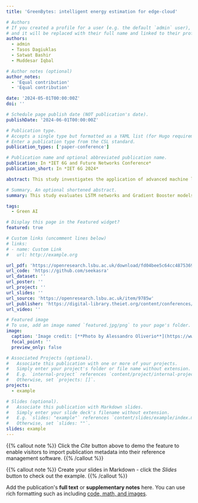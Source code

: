 ```yaml
---
title: 'GreenBytes: intelligent energy estimation for edge-cloud'

# Authors
# If you created a profile for a user (e.g. the default `admin` user), write the username (folder name) here
# and it will be replaced with their full name and linked to their profile.
authors:
  - admin
  - Tasos Dagiuklas
  - Satwat Bashir
  - Muddesar Iqbal

# Author notes (optional)
author_notes:
  - 'Equal contribution'
  - 'Equal contribution'

date: '2024-05-01T00:00:00Z'
doi: ''

# Schedule page publish date (NOT publication's date).
publishDate: '2024-06-01T00:00:00Z'

# Publication type.
# Accepts a single type but formatted as a YAML list (for Hugo requirements).
# Enter a publication type from the CSL standard.
publication_types: ['paper-conference']

# Publication name and optional abbreviated publication name.
publication: In *IET 6G and Future Networks Conference*
publication_short: In *IET 6G 2024*

abstract: This study investigates the application of advanced machine learning models, specifically Long Short-Term Memory (LSTM) networks and Gradient Booster models, for accurate energy consumption estimation within a Kubernetes cluster environment. It aims to enhance sustainable computing practices by providing precise predictions of energy usage across various computing nodes. Through meticulous analysis of model performance on both master and worker nodes, the research reveals the strengths and potential applications of these models in promoting energy efficiency. The LSTM model demonstrates remarkable predictive accuracy, particularly in capturing dynamic computing workloads over time, evidenced by low mean squared error (MSE) rates and the ability to closely track actual energy consumption trends. Conversely, the Gradient Booster model showcases robustness and adaptability across different computational environments, despite slightly higher MSE values. The study underscores the complementary nature of these models in advancing sustainable computing practices, suggesting their integration into energy management systems could significantly enhance environmental sustainability in technology operations.

# Summary. An optional shortened abstract.
summary: This study evaluates LSTM networks and Gradient Booster models for predicting energy consumption in Kubernetes clusters. The LSTM model excels in accurately tracking dynamic workloads, while the Gradient Booster model offers robustness across diverse environments. Integrating these models into energy management optimisations systems could greatly enhance sustainability in edge-cloud environments.

tags:
  - Green AI

# Display this page in the Featured widget?
featured: true

# Custom links (uncomment lines below)
# links:
# - name: Custom Link
#   url: http://example.org

url_pdf: 'https://openresearch.lsbu.ac.uk/download/fd04bee5c64cc48753695c1556c3848ded6f6c435b29e2b83daef8c7d9537904/663311/GreenBytes__Intelligent_Energy_Estimation_for_Edge_Cloud.pdf'
url_code: 'https://github.com/seekasra'
url_dataset: ''
url_poster: ''
url_project: ''
url_slides: ''
url_source: 'https://openresearch.lsbu.ac.uk/item/9785w'
url_publisher: 'https://digital-library.theiet.org/content/conferences/10.1049/icp.2024.2237'
url_video: ''

# Featured image
# To use, add an image named `featured.jpg/png` to your page's folder.
image:
  caption: 'Image credit: [**Photo by Alessandro Oliverio**](https://www.pexels.com/photo/silver-and-green-circuit-board-1472443/)'
  focal_point: ''
  preview_only: false

# Associated Projects (optional).
#   Associate this publication with one or more of your projects.
#   Simply enter your project's folder or file name without extension.
#   E.g. `internal-project` references `content/project/internal-project/index.md`.
#   Otherwise, set `projects: []`.
projects:
  - example

# Slides (optional).
#   Associate this publication with Markdown slides.
#   Simply enter your slide deck's filename without extension.
#   E.g. `slides: "example"` references `content/slides/example/index.md`.
#   Otherwise, set `slides: ""`.
slides: example
---
```


{{% callout note %}}
Click the _Cite_ button above to demo the feature to enable visitors to import publication metadata into their reference management software.
{{% /callout %}}

{{% callout note %}}
Create your slides in Markdown - click the _Slides_ button to check out the example.
{{% /callout %}}

Add the publication's **full text** or **supplementary notes** here. You can use rich formatting such as including [code, math, and images](https://docs.hugoblox.com/content/writing-markdown-latex/).
